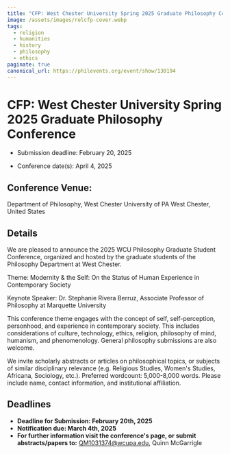 ```yaml
---
title: "CFP: West Chester University Spring 2025 Graduate Philosophy Conference"
image: /assets/images/relcfp-cover.webp
tags:
  - religion
  - humanities
  - history
  - philosophy
  - ethics
paginate: true   
canonical_url: https://philevents.org/event/show/130194
---
```

CFP: West Chester University Spring 2025 Graduate Philosophy Conference
=======================================================================

- Submission deadline: February 20, 2025

- Conference date(s): April 4, 2025

Conference Venue:
-----------------

Department of Philosophy, West Chester University of PA
West Chester, United States

Details
-------

We are pleased to announce the 2025 WCU Philosophy Graduate Student Conference, organized and hosted by the graduate students of the Philosophy Department at West Chester.

Theme: Modernity & the Self: On the Status of Human Experience in Contemporary Society

Keynote Speaker: Dr. Stephanie Rivera Berruz, Associate Professor of Philosophy at Marquette University

This conference theme engages with the concept of self, self-perception, personhood, and experience in contemporary society. This includes considerations of culture, technology, ethics, religion, philosophy of mind, humanism, and phenomenology. General philosophy submissions are also welcome.

We invite scholarly abstracts or articles on philosophical topics, or subjects of similar disciplinary relevance (e.g. Religious Studies, Women's Studies, Africana, Sociology, etc.). Preferred wordcount: 5,000-8,000 words. Please include name, contact information, and institutional affiliation.

## Deadlines 
- **Deadline for Submission: February 20th, 2025**
- **Notification due: March 4th, 2025**
- **For further information visit the conference's page, or submit abstracts/papers to:** <QM1031374@wcupa.edu>, Quinn McGarrigle
